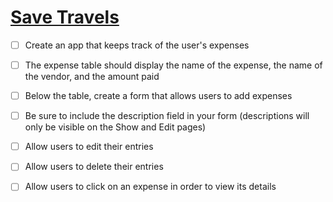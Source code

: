 # [Save Travels](https://login.codingdojo.com/m/315/9533/65999)

- [ ] Create an app that keeps track of the user's expenses

- [ ] The expense table should display the name of the expense, the name of the vendor, and the amount paid

- [ ] Below the table, create a form that allows users to add expenses

- [ ] Be sure to include the description field in your form (descriptions will only be visible on the Show and Edit pages)

- [ ] Allow users to edit their entries

- [ ] Allow users to delete their entries

- [ ] Allow users to click on an expense in order to view its details